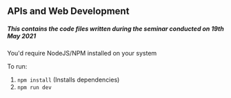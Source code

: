 ## APIs and Web Development

##### This contains the code files written during the seminar conducted on 19th May 2021


You'd require NodeJS/NPM installed on your system

To run:

1. ``` npm install ``` (Installs dependencies)
2. ``` npm run dev ``` 